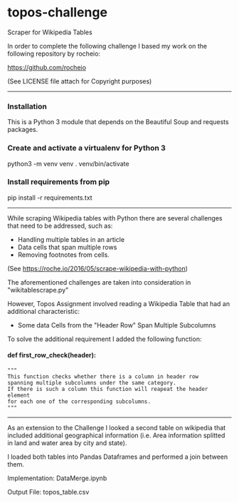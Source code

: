 # topos-challenge
Scraper for Wikipedia Tables

In order to complete the following challenge I based my work on the following repository by rocheio:

https://github.com/rocheio

(See LICENSE file attach for Copyright purposes)

-----------------------------------------------------------------------------------------------------------------------------------

### Installation

This is a Python 3 module that depends on the Beautiful Soup and requests packages.

### Create and activate a virtualenv for Python 3
python3 -m venv venv
. venv/bin/activate

### Install requirements from pip
pip install -r requirements.txt

------------------------------------------------------------------------------------------------------------------------------------

While scraping Wikipedia tables with Python there are several challenges that need to be addressed, 
such as:

- Handling multiple tables in an article 
- Data cells that span multiple rows
- Removing footnotes from cells.

(See https://roche.io/2016/05/scrape-wikipedia-with-python)

The aforementioned challenges are taken into consideration in "wikitablescrape.py"

However, Topos Assignment involved reading a Wikipedia Table that had an additional characteristic:

- Some data Cells from the "Header Row" Span Multiple Subcolumns

To solve the additional requirement I added the following function:

#### def first_row_check(header):

    """
    This function checks whether there is a column in header row
    spanning multiple subcolumns under the same category. 
    If there is such a column this function will reapeat the header element
    for each one of the corresponding subcolumns.
    """

-------------------------------------------------------------------------------------------------------------------------------------

As an extension to the Challenge I looked a second table on wikipedia that included additional geographical information
(i.e. Area information splitted in land and water area by city and state).

I loaded both tables into Pandas Dataframes and performed a join between them. 

Implementation: DataMerge.ipynb

Output File: topos_table.csv






